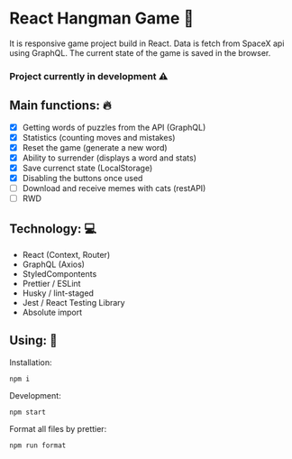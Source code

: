 # React Hangman Game 🎲

It is responsive game project build in React. Data is fetch from SpaceX api using GraphQL. The current state of the game is saved in the browser.

### Project currently in development ⚠️

## Main functions: 🔥

- [x] Getting words of puzzles from the API (GraphQL)
- [x] Statistics (counting moves and mistakes)
- [x] Reset the game (generate a new word)
- [x] Ability to surrender (displays a word and stats)
- [x] Save currenct state (LocalStorage)
- [x] Disabling the buttons once used
- [ ] Download and receive memes with cats (restAPI)
- [ ] RWD

## Technology: 💻

- React (Context, Router)
- GraphQL (Axios)
- StyledCompontents
- Prettier / ESLint
- Husky / lint-staged
- Jest / React Testing Library
- Absolute import

## Using: 💾

Installation:

```
npm i
```

Development:

```
npm start
```

Format all files by prettier:

```
npm run format
```
